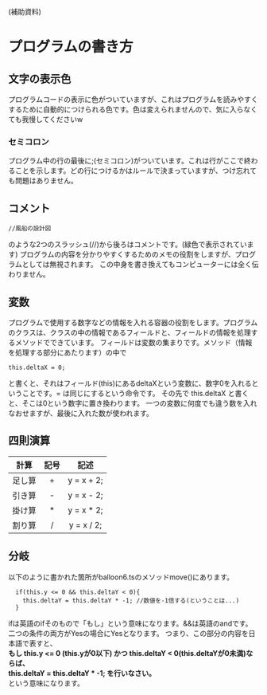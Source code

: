 (補助資料)
# プログラムの書き方

## 文字の表示色
プログラムコードの表示に色がついていますが、これはプログラムを読みやすくするために自動的につけられる色です。色は変えられませんので、気に入らなくても我慢してくださいw

### セミコロン
プログラム中の行の最後に;(セミコロン)がついています。これは行がここで終わることを示します。どの行につけるかはルールで決まっていますが、つけ忘れても問題はありません。

## コメント
```
//風船の設計図
```
のような2つのスラッシュ(//)から後ろはコメントです。(緑色で表示されています)
プログラムの内容を分かりやすくするためのメモの役割をしますが、プログラムとしては無視されます。 この中身を書き換えてもコンピューターには全く伝わりません。

## 変数
プログラムで使用する数字などの情報を入れる容器の役割をします。プログラムのクラスは、クラスの中の情報であるフィールドと、フィールドの情報を処理するメソッドでできています。
フィールドは変数の集まりです。メソッド（情報を処理する部分にあたります）の中で
```
this.deltaX = 0;
```
と書くと、それはフィールド(this)にあるdeltaXという変数に、数字0を入れるということです。= は同じにするという命令です。
その先で this.deltaX と書くと、そこは0という数字に置き換わります。
一つの変数に何度でも違う数を入れなおせますが、最後に入れた数が使われます。

## 四則演算
|計算|記号|記述|
|:------:|:-:|:----------:|
| 足し算 | + | y = x + 2; |
| 引き算 | - | y = x - 2; |
| 掛け算 | * | y = x * 2; |
| 割り算 | / | y = x / 2; |

## 分岐
以下のように書かれた箇所がballoon6.tsのメソッドmove()にあります。
```
  if(this.y <= 0 && this.deltaY < 0){
    this.deltaY = this.deltaY * -1; //数値を-1倍する(ということは...)
  }
```
ifは英語のifそのもので「もし」という意味になります。&&は英語のandです。二つの条件の両方がYesの場合にYesとなります。
つまり、この部分の内容を日本語で表すと、  
**もし this.y <= 0 (this.yが0以下) かつ this.deltaY < 0(this.deltaYが0未満)ならば、  
  this.deltaY = this.deltaY * -1; を行いなさい。**  
という意味になります。

